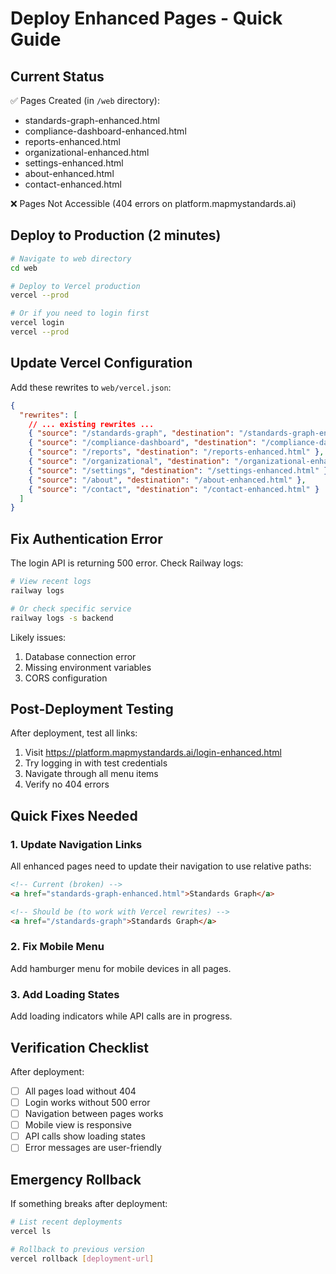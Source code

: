 # Deploy Enhanced Pages - Quick Guide

## Current Status
✅ Pages Created (in `/web` directory):
- standards-graph-enhanced.html
- compliance-dashboard-enhanced.html  
- reports-enhanced.html
- organizational-enhanced.html
- settings-enhanced.html
- about-enhanced.html
- contact-enhanced.html

❌ Pages Not Accessible (404 errors on platform.mapmystandards.ai)

## Deploy to Production (2 minutes)

```bash
# Navigate to web directory
cd web

# Deploy to Vercel production
vercel --prod

# Or if you need to login first
vercel login
vercel --prod
```

## Update Vercel Configuration

Add these rewrites to `web/vercel.json`:

```json
{
  "rewrites": [
    // ... existing rewrites ...
    { "source": "/standards-graph", "destination": "/standards-graph-enhanced.html" },
    { "source": "/compliance-dashboard", "destination": "/compliance-dashboard-enhanced.html" },
    { "source": "/reports", "destination": "/reports-enhanced.html" },
    { "source": "/organizational", "destination": "/organizational-enhanced.html" },
    { "source": "/settings", "destination": "/settings-enhanced.html" },
    { "source": "/about", "destination": "/about-enhanced.html" },
    { "source": "/contact", "destination": "/contact-enhanced.html" }
  ]
}
```

## Fix Authentication Error

The login API is returning 500 error. Check Railway logs:

```bash
# View recent logs
railway logs

# Or check specific service
railway logs -s backend
```

Likely issues:
1. Database connection error
2. Missing environment variables
3. CORS configuration

## Post-Deployment Testing

After deployment, test all links:

1. Visit https://platform.mapmystandards.ai/login-enhanced.html
2. Try logging in with test credentials
3. Navigate through all menu items
4. Verify no 404 errors

## Quick Fixes Needed

### 1. Update Navigation Links
All enhanced pages need to update their navigation to use relative paths:

```html
<!-- Current (broken) -->
<a href="standards-graph-enhanced.html">Standards Graph</a>

<!-- Should be (to work with Vercel rewrites) -->
<a href="/standards-graph">Standards Graph</a>
```

### 2. Fix Mobile Menu
Add hamburger menu for mobile devices in all pages.

### 3. Add Loading States
Add loading indicators while API calls are in progress.

## Verification Checklist

After deployment:
- [ ] All pages load without 404
- [ ] Login works without 500 error  
- [ ] Navigation between pages works
- [ ] Mobile view is responsive
- [ ] API calls show loading states
- [ ] Error messages are user-friendly

## Emergency Rollback

If something breaks after deployment:

```bash
# List recent deployments
vercel ls

# Rollback to previous version
vercel rollback [deployment-url]
```